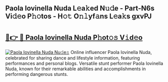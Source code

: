 ## Paola Iovinella Nuda L𝚎a𝚔ed N𝚞𝚍e - Part-N6s Vi𝚍𝚎o P𝚑𝚘tos - H𝚘𝚝 O𝚗𝚕yf𝚊ns L𝚎a𝚔s gxvPJ

# <h2><a href="http://kf9jhv.oniu.top/?m=Paola+Iovinella+Nuda">🔗👉 🔴 Paola Iovinella Nuda P𝚑ot𝚘𝚜 V𝚒d𝚎o</a></h2>

[![Paola Iovinella Nuda Nu𝚍e𝚜](https://i.imgur.com/0qMVB7G.gif)](http://kf9jhv.oniu.top/?m=Paola+Iovinella+Nuda)
Online influencer Paola Iovinella Nuda, celebrated for sharing dance and lifestyle information, featuring performances and personal blogs. Versatile stunt performer Paola Iovinella Nuda, known for their remarkable abilities and accomplishments in performing dangerous stunts.  
